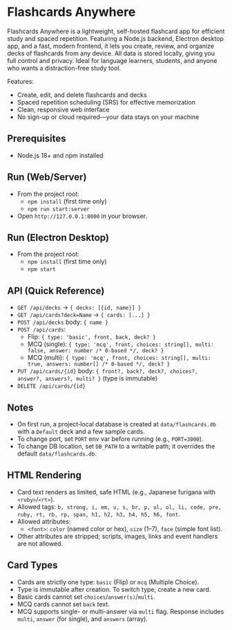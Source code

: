 Flashcards Anywhere
===================

Flashcards Anywhere is a lightweight, self-hosted flashcard app for efficient study and spaced repetition. Featuring a Node.js backend, Electron desktop app, and a fast, modern frontend, it lets you create, review, and organize decks of flashcards from any device. All data is stored locally, giving you full control and privacy. Ideal for language learners, students, and anyone who wants a distraction-free study tool.

Features:

- Create, edit, and delete flashcards and decks
- Spaced repetition scheduling (SRS) for effective memorization
- Clean, responsive web interface
- No sign-up or cloud required—your data stays on your machine


Prerequisites
-------------
- Node.js 18+ and npm installed


Run (Web/Server)
----------------
- From the project root:
  - `npm install` (first time only)
  - `npm run start:server`
- Open `http://127.0.0.1:8000` in your browser.

Run (Electron Desktop)
---------------------
- From the project root:
  - `npm install` (first time only)
  - `npm start`

API (Quick Reference)
---------------------
- `GET /api/decks` → `{ decks: [{id, name}] }`
- `GET /api/cards?deck=Name` → `{ cards: [...] }`
- `POST /api/decks` body: `{ name }`
- `POST /api/cards`:
  - Flip: `{ type: 'basic', front, back, deck? }`
  - MCQ (single): `{ type: 'mcq', front, choices: string[], multi: false, answer: number /* 0-based */, deck? }`
  - MCQ (multi): `{ type: 'mcq', front, choices: string[], multi: true, answers: number[] /* 0-based */, deck? }`
- `PUT /api/cards/{id}` body: `{ front?, back?, deck?, choices?, answer?, answers?, multi? }` (type is immutable)
- `DELETE /api/cards/{id}`


Notes
-----
- On first run, a project‑local database is created at `data/flashcards.db` with a `Default` deck and a few sample cards.
- To change port, set `PORT` env var before running (e.g., `PORT=3000`).
- To change DB location, set `DB_PATH` to a writable path; it overrides the default `data/flashcards.db`.

HTML Rendering
--------------
- Card text renders as limited, safe HTML (e.g., Japanese furigana with `<ruby>`/`<rt>`).
- Allowed tags: `b, strong, i, em, u, s, br, p, ul, ol, li, code, pre, ruby, rt, rb, rp, span, h1, h2, h3, h4, h5, h6, font`.
- Allowed attributes:
  - `<font>`: `color` (named color or hex), `size` (1–7), `face` (simple font list).
- Other attributes are stripped; scripts, images, links and event handlers are not allowed.

Card Types
----------
- Cards are strictly one type: `basic` (Flip) or `mcq` (Multiple Choice).
- Type is immutable after creation. To switch type, create a new card.
- Basic cards cannot set `choices`/`answer(s)`/`multi`.
- MCQ cards cannot set `back` text.
- MCQ supports single- or multi-answer via `multi` flag. Response includes `multi`, `answer` (for single), and `answers` (array).
